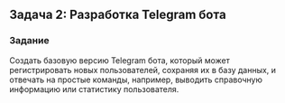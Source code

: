 ## Задача 2: Разработка Telegram бота

### Задание
Создать базовую версию Telegram бота, который может регистрировать новых пользователей, сохраняя их в базу данных, и отвечать на простые команды, например, выводить справочную информацию или статистику пользователя.
